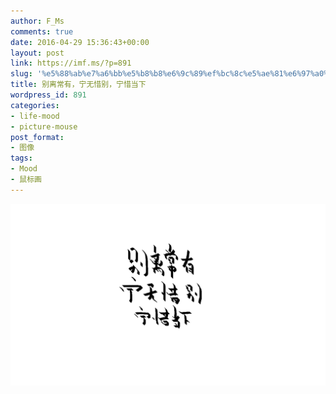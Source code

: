 ```yaml
---
author: F_Ms
comments: true
date: 2016-04-29 15:36:43+00:00
layout: post
link: https://imf.ms/?p=891
slug: '%e5%88%ab%e7%a6%bb%e5%b8%b8%e6%9c%89%ef%bc%8c%e5%ae%81%e6%97%a0%e6%83%9c%e5%88%ab%ef%bc%8c%e5%ae%81%e6%83%9c%e5%bd%93%e4%b8%8b'
title: 别离常有，宁无惜别，宁惜当下
wordpress_id: 891
categories:
- life-mood
- picture-mouse
post_format:
- 图像
tags:
- Mood
- 鼠标画
---
```


![别离常有，宁无惜别，宁惜当下_20160429](/img/post/wp/2016/04/别离常有，宁无惜别，宁惜当下_20160429.png)
